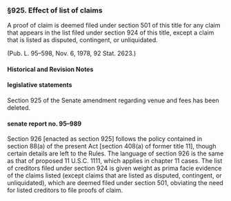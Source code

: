 ### §925. Effect of list of claims ###

A proof of claim is deemed filed under section 501 of this title for any claim that appears in the list filed under section 924 of this title, except a claim that is listed as disputed, contingent, or unliquidated.

(Pub. L. 95–598, Nov. 6, 1978, 92 Stat. 2623.)

#### Historical and Revision Notes ####

#### legislative statements ####

Section 925 of the Senate amendment regarding venue and fees has been deleted.

#### senate report no. 95–989 ####

Section 926 [enacted as section 925] follows the policy contained in section 88(a) of the present Act [section 408(a) of former title 11], though certain details are left to the Rules. The language of section 926 is the same as that of proposed 11 U.S.C. 1111, which applies in chapter 11 cases. The list of creditors filed under section 924 is given weight as prima facie evidence of the claims listed (except claims that are listed as disputed, contingent, or unliquidated), which are deemed filed under section 501, obviating the need for listed creditors to file proofs of claim.